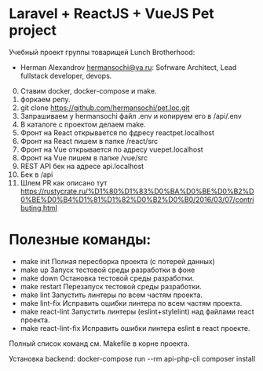 # Laravel + ReactJS + VueJS Pet project

Учебный проект группы товарищей Lunch Brotherhood:
 - Herman Alexandrov hermansochi@ya.ru: Sofrware Architect, Lead fullstack developer, devops.

0. Ставим docker, docker-compose и make.
1. форкаем репу.
2. git clone https://github.com/hermansochi/pet.loc.git
3. Запрашиваем у hermansochi файл .env и копируем его в /api/.env
4. В каталоге с проектом делаем make.
5. Фронт на React открывается по фдресу reactpet.localhost
6. Фронт на React пишем в папке /react/src
7. Фронт на Vue открывается по адресу vuepet.localhost
8. Фронт на Vue пишем в папке /vue/src
9. REST API бек на адресе api.localhost
10. Бек в /api
11. Шлем PR как описано тут https://rustycrate.ru/%D1%80%D1%83%D0%BA%D0%BE%D0%B2%D0%BE%D0%B4%D1%81%D1%82%D0%B2%D0%B0/2016/03/07/contributing.html

# Полезные команды:
- make init     			Полная пересборка проекта (с потерей данных)
- make up       			Запуск тестовой среды разработки в фоне
- make down     			Остановка тестовой среды разработки. 
- make restart  			Перезапуск тестовой среды разработки.
- make lint						Запустить линтеры по всем частям проекта.
- make lint-fix				Исправить ошибки линтера по всем частям проекта.
- make react-lint 		Запустить линтеры (eslint+stylelint) над файлами react проекта.
- make react-lint-fix Исправить ошибки линтера eslint в react проекте.

Полный список команд см. Makefile в корне проекта.

Установка backend: docker-compose run --rm api-php-cli composer install